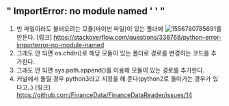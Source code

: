 ## " ImportError: no module named ' ' " 



1. 빈 파일이라도 불러오려는 모듈(파이썬 파일)이 있는 폴더에 ![1556780785691](C:\Users\seoyein\AppData\Roaming\Typora\typora-user-images\1556780785691.png)를 만든다. [링크] https://stackoverflow.com/questions/338768/python-error-importerror-no-module-named
2. 그래도 안 되면 os.chdir()로 해당 모듈이 있는 폴더로 경로를 변경하는 코드를 추가한다.
3. 그래도 안 되면 sys.path.append()를 이용해 모듈이 있는 경로를 추가한다. 
4. 커널에서 돌릴 경우 python3라고 지정을 해 준다(python2로 돌아가는 경우가 있다고..) [링크] <https://github.com/FinanceData/FinanceDataReader/issues/14>


